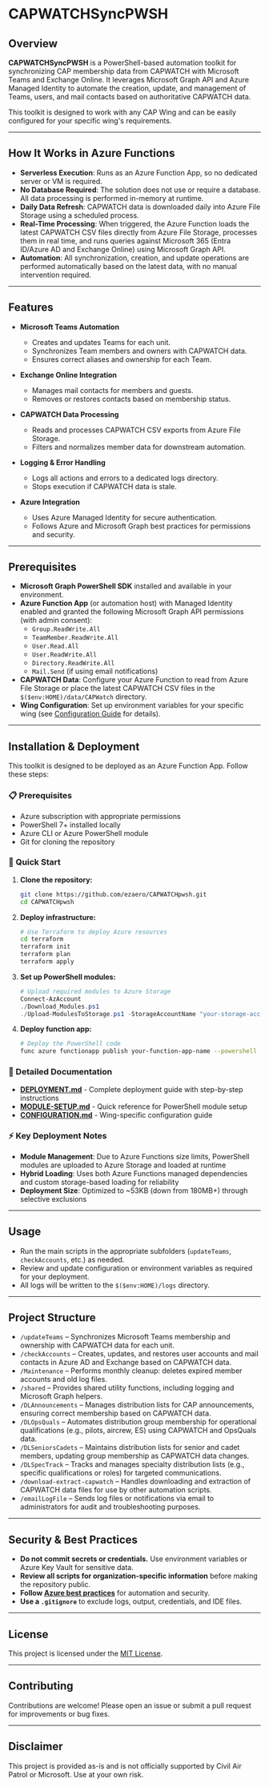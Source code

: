 # CAPWATCHSyncPWSH

## Overview

**CAPWATCHSyncPWSH** is a PowerShell-based automation toolkit for synchronizing CAP membership data from CAPWATCH with Microsoft Teams and Exchange Online. It leverages Microsoft Graph API and Azure Managed Identity to automate the creation, update, and management of Teams, users, and mail contacts based on authoritative CAPWATCH data.

This toolkit is designed to work with any CAP Wing and can be easily configured for your specific wing's requirements.

---

## How It Works in Azure Functions

- **Serverless Execution**: Runs as an Azure Function App, so no dedicated server or VM is required.
- **No Database Required**: The solution does not use or require a database. All data processing is performed in-memory at runtime.
- **Daily Data Refresh**: CAPWATCH data is downloaded daily into Azure File Storage using a scheduled process.
- **Real-Time Processing**: When triggered, the Azure Function loads the latest CAPWATCH CSV files directly from Azure File Storage, processes them in real time, and runs queries against Microsoft 365 (Entra ID/Azure AD and Exchange Online) using Microsoft Graph API.
- **Automation**: All synchronization, creation, and update operations are performed automatically based on the latest data, with no manual intervention required.

---

## Features

- **Microsoft Teams Automation**
  - Creates and updates Teams for each unit.
  - Synchronizes Team members and owners with CAPWATCH data.
  - Ensures correct aliases and ownership for each Team.

- **Exchange Online Integration**
  - Manages mail contacts for members and guests.
  - Removes or restores contacts based on membership status.

- **CAPWATCH Data Processing**
  - Reads and processes CAPWATCH CSV exports from Azure File Storage.
  - Filters and normalizes member data for downstream automation.

- **Logging & Error Handling**
  - Logs all actions and errors to a dedicated logs directory.
  - Stops execution if CAPWATCH data is stale.

- **Azure Integration**
  - Uses Azure Managed Identity for secure authentication.
  - Follows Azure and Microsoft Graph best practices for permissions and security.

---

## Prerequisites

- **Microsoft Graph PowerShell SDK** installed and available in your environment.
- **Azure Function App** (or automation host) with Managed Identity enabled and granted the following Microsoft Graph API permissions (with admin consent):
  - `Group.ReadWrite.All`
  - `TeamMember.ReadWrite.All`
  - `User.Read.All`
  - `User.ReadWrite.All`
  - `Directory.ReadWrite.All`
  - `Mail.Send` (if using email notifications)
- **CAPWATCH Data**: Configure your Azure Function to read from Azure File Storage or place the latest CAPWATCH CSV files in the `$($env:HOME)/data/CAPWatch` directory.
- **Wing Configuration**: Set up environment variables for your specific wing (see [Configuration Guide](CONFIGURATION.md) for details).

---

## Installation & Deployment

This toolkit is designed to be deployed as an Azure Function App. Follow these steps:

### 📋 Prerequisites
- Azure subscription with appropriate permissions
- PowerShell 7+ installed locally
- Azure CLI or Azure PowerShell module
- Git for cloning the repository

### 🚀 Quick Start

1. **Clone the repository:**
   ```bash
   git clone https://github.com/ezaero/CAPWATCHpwsh.git
   cd CAPWATCHpwsh
   ```

2. **Deploy infrastructure:**
   ```bash
   # Use Terraform to deploy Azure resources
   cd terraform
   terraform init
   terraform plan
   terraform apply
   ```

3. **Set up PowerShell modules:**
   ```powershell
   # Upload required modules to Azure Storage
   Connect-AzAccount
   ./Download_Modules.ps1
   ./Upload-ModulesToStorage.ps1 -StorageAccountName "your-storage-account" -ResourceGroup "your-rg"
   ```

4. **Deploy function app:**
   ```bash
   # Deploy the PowerShell code
   func azure functionapp publish your-function-app-name --powershell
   ```

### 📖 Detailed Documentation

- **[DEPLOYMENT.md](DEPLOYMENT.md)** - Complete deployment guide with step-by-step instructions
- **[MODULE-SETUP.md](MODULE-SETUP.md)** - Quick reference for PowerShell module setup
- **[CONFIGURATION.md](CONFIGURATION.md)** - Wing-specific configuration guide

### ⚡ Key Deployment Notes

- **Module Management**: Due to Azure Functions size limits, PowerShell modules are uploaded to Azure Storage and loaded at runtime
- **Hybrid Loading**: Uses both Azure Functions managed dependencies and custom storage-based loading for reliability
- **Deployment Size**: Optimized to ~53KB (down from 180MB+) through selective exclusions

---

## Usage

- Run the main scripts in the appropriate subfolders (`updateTeams`, `checkAccounts`, etc.) as needed.
- Review and update configuration or environment variables as required for your deployment.
- All logs will be written to the `$($env:HOME)/logs` directory.

---

## Project Structure

- `/updateTeams` – Synchronizes Microsoft Teams membership and ownership with CAPWATCH data for each unit.
- `/checkAccounts` – Creates, updates, and restores user accounts and mail contacts in Azure AD and Exchange based on CAPWATCH data.
- `/Maintenance` – Performs monthly cleanup: deletes expired member accounts and old log files.
- `/shared` – Provides shared utility functions, including logging and Microsoft Graph helpers.
- `/DLAnnouncements` – Manages distribution lists for CAP announcements, ensuring correct membership based on CAPWATCH data.
- `/DLOpsQuals` – Automates distribution group membership for operational qualifications (e.g., pilots, aircrew, ES) using CAPWATCH and OpsQuals data.
- `/DLSeniorsCadets` – Maintains distribution lists for senior and cadet members, updating group membership as CAPWATCH data changes.
- `/DLSpecTrack` – Tracks and manages specialty distribution lists (e.g., specific qualifications or roles) for targeted communications.
- `/download-extract-capwatch` – Handles downloading and extraction of CAPWATCH data files for use by other automation scripts.
- `/emailLogFile` – Sends log files or notifications via email to administrators for audit and troubleshooting purposes.

---

## Security & Best Practices

- **Do not commit secrets or credentials.** Use environment variables or Azure Key Vault for sensitive data.
- **Review all scripts for organization-specific information** before making the repository public.
- **Follow [Azure best practices](https://learn.microsoft.com/azure/cloud-adoption-framework/ready/azure-best-practices/)** for automation and security.
- **Use a `.gitignore`** to exclude logs, output, credentials, and IDE files.

---

## License

This project is licensed under the [MIT License](LICENSE).

---

## Contributing

Contributions are welcome! Please open an issue or submit a pull request for improvements or bug fixes.

---

## Disclaimer

This project is provided as-is and is not officially supported by Civil Air Patrol or Microsoft. Use at your own risk.
